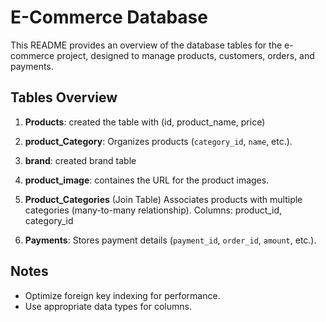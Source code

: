# E-Commerce Database

This README provides an overview of the database tables for the e-commerce project, designed to manage products, customers, orders, and payments.

## Tables Overview

1. **Products**: 
created the table with (id, product_name, price)

2. **product_Category**: Organizes products (`category_id`, `name`, etc.).

3. **brand**: created brand table

4. **product_image**: containes the URL for the product images.

5. **Product_Categories** (Join Table)
  Associates products with multiple categories (many-to-many relationship).
  Columns: product_id, category_id

6. **Payments**: Stores payment details (`payment_id`, `order_id`, `amount`, etc.).

## Notes
- Optimize foreign key indexing for performance.
- Use appropriate data types for columns.


